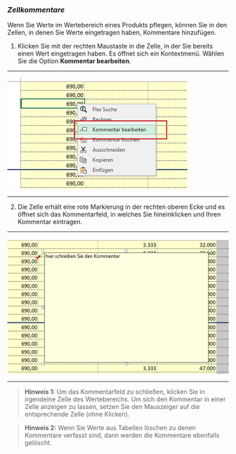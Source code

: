 ### *Zellkommentare*
Wenn Sie Werte im Wertebereich eines Produkts pflegen, können Sie in den Zellen, in denen Sie Werte eingetragen haben, Kommentare hinzufügen.

1) Klicken Sie mit der rechten Maustaste in die Zelle, in der Sie bereits einen Wert eingetragen haben. Es öffnet sich ein Kontextmenü. Wählen Sie die Option **Kommentar bearbeiten**.

---
![](/Pictures/Excel-Client/Datenerfassung/Zellkommentare/zellkommentare_1.png)

---

2) Die Zelle erhält eine rote Markierung in der rechten oberen Ecke und es öffnet sich das Kommentarfeld, in welches Sie hineinklicken und Ihren Kommentar eintragen.

---
![](/Pictures/Excel-Client/Datenerfassung/Zellkommentare/zellkommentare_2.png)

---

> **Hinweis 1:** Um das Kommentarfeld zu schließen, klicken Sie in irgendeine Zelle des Wertebereichs. Um sich den Kommentar in einer Zelle anzeigen zu lassen, setzen Sie den Mauszeiger auf die entsprechende Zelle (ohne Klicken).

> **Hinweis 2:** Wenn Sie Werte aus Tabellen löschen zu denen Kommentare verfasst sind, dann werden die Kommentare ebenfalls gelöscht.
